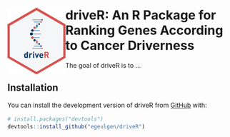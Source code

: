 
<!-- README.md is generated from README.Rmd. Please edit that file -->

# <img src="https://github.com/egeulgen/driveR/blob/master/inst/extdata/driveR_logo.png?raw=true" align="left" height=150/> driveR: An R Package for Ranking Genes According to Cancer Driverness

<!-- badges: start -->

<!-- badges: end -->

The goal of driveR is to …

## Installation

You can install the development version of driveR from
[GitHub](https://github.com/) with:

``` r
# install.packages("devtools")
devtools::install_github("egeulgen/driveR")
```

